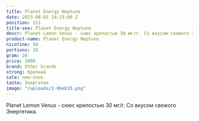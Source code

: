 ```yaml
---
title: Planet Energy Neptune
date: 2023-08-01 14:23:00 Z
position: 111
title-seo: Planet Energy Neptune
descr: Planet Lemon Venus - cнюс крепостью 30 мг/г. Со вкусом свежого Энергетика.
product-name: Planet Energy Neptune
nicotine: 50
portions: 20
gram: 20
price: 3000
brand: Other brands
strong: Крепкий
sale: new-snus
taste: Энергетик
image: "/uploads/2-06eb15.png"
---
```


Planet Lemon Venus - cнюс крепостью 30 мг/г. Со вкусом свежого Энергетика.